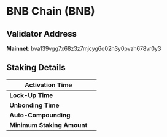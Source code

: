 # BNB Chain (BNB)

## **Validator Address**

**Mainnet**: bva139vgg7x68z3z7mjcyg6q02h3y0pvah678vr0y3

## Staking Details

| **Activation Time**        |   |
| -------------------------- | - |
| **Lock-Up Time**           |   |
| **Unbonding Time**         |   |
| **Auto-Compounding**       |   |
| **Minimum Staking Amount** |   |

